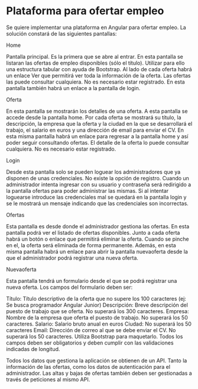 # Plataforma para ofertar empleo

Se quiere implementar una plataforma en Angular para ofertar empleo. La solución constará de las siguientes pantallas: 

Home

Pantalla principal. Es la primera que se abre al entrar.
En esta pantalla se listaran las ofertas de empleo disponibles (sólo el título). Utilizar para ello una estructura tabular con ayuda de Bootstrap.
Al lado de cada oferta habrá un enlace Ver que permitirá ver toda la información de la oferta.
Las ofertas las puede consultar cualquiera. No es necesario estar registrado.
En esta pantalla también habrá un enlace a la pantalla de login.

Oferta

En esta pantalla se mostrarán los detalles de una oferta. A esta pantalla se accede desde la pantalla home.
Por cada oferta se mostrará su título, la descripción, la empresa que la oferta y la ciudad en la que se desarrollará el trabajo, el salario en euros y una dirección de email para enviar el CV.
En esta misma pantalla habrá un enlace para regresar a la pantalla home y así poder seguir consultando ofertas.
El detalle de la oferta lo puede consultar cualquiera. No es necesario estar registrado.

Login

Desde esta pantalla solo se pueden loguear los administradores que ya disponen de unas credenciales. No existe la opción de registro.
Cuando un administrador intenta ingresar con su usuario y contraseña será redirigido a la pantalla ofertas para poder administrar las mismas.
Si al intentar loguearse introduce las credenciales mal se quedará en la pantalla login y se le mostrará un mensaje indicando que las credenciales son incorrectas.

Ofertas

Esta pantalla es desde donde el administrador gestiona las ofertas. En esta pantalla podrá ver el listado de ofertas disponibles. Junto a cada oferta habrá un botón o enlace que permitirá eliminar la oferta. Cuando se pinche en el, la oferta será eliminada de forma permanente.
Además, en esta misma pantalla habrá un enlace para abrir la pantalla nuevaoferta desde la que el administrador podrá registrar una nueva oferta.

Nuevaoferta

Esta pantalla tendrá un formulario desde el que se podrá registrar una nueva oferta. Los campos del formulario deben ser:

Título: Título descriptivo de la oferta que no supere los 100 caracteres (ej: Se busca programador Angular Junior)
Descripción: Breve descripción del puesto de trabajo que se oferta. No superará los 300 caracteres.
Empresa: Nombre de la empresa que oferta el puesto de trabajo. No superará los 50 caracteres.
Salario: Salario bruto anual en euros
Ciudad: No superará los 50 caracteres
Email: Dirección de correo al que se debe enviar el CV. No superará los 50 caracteres.
Utiliza Bootstrap para maquetarlo.
Todos los campos deben ser obligatorios y deben cumplir con las validaciones indicadas de longitud.

Todos los datos que gestiona la aplicación se obtienen de un API. Tanto la información de las ofertas, como los datos de autenticación para el administrador. Las altas y bajas de ofertas también deben ser gestionadas a través de peticiones al mismo API.
